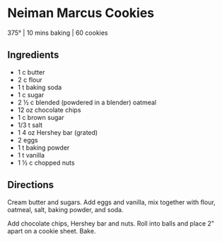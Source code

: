 # Neiman Marcus Cookies
375° | 10 mins baking | 60 cookies

## Ingredients
* 1 c butter
* 2 c flour
* 1 t baking soda
* 1 c sugar
* 2 ½ c blended (powdered in a blender) oatmeal
* 12 oz chocolate chips
* 1 c brown sugar
* 1/3 t salt
* 1 4 oz Hershey bar (grated)
* 2 eggs
* 1 t baking powder
* 1 t vanilla
* 1 ½ c chopped nuts

## Directions
Cream butter and sugars. Add eggs and vanilla, mix together with flour, oatmeal, salt, baking powder, and soda.

Add chocolate chips, Hershey bar and nuts. Roll into balls and place 2” apart on a cookie sheet. Bake.
